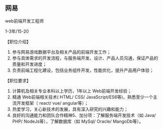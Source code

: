 ## 网易

web前端开发工程师

1-3年/15-20

【职位介绍】

1. 参与网易游戏数据平台及相关产品的前端开发工作；
2. 参与具体需求的开发流程，与服务端开发、设计、产品人员沟通，保证产品的质量和开发进度；
3. 负责前端工程化建设，包括业务组件开发，性能优化，提升产品用户体验；

【职位要求】

1. 计算机及相关专业本科以上学历，1年以上 Web前端开发经验；
2. 精通 Web前端相关技术( HTML/ CSS/ JavaScript/ES6等)，熟悉至少一个主流开发框架（ react/ vue/ angular等）；
3. 热爱学习，关心新技术的发展，具有深入研究的兴趣和能力；
4. 良好的沟通能力和团队合作精神5、加分项：了解服务端开发技术（如 Java/ PHP/ NodeJs等），了解数据库（如 MySql/ Oracle/ MangoDb等）。